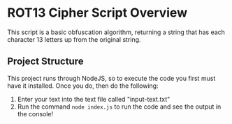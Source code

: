# ROT13 Cipher Script Overview

This script is a basic obfuscation algorithm, returning a string that has each character 13 letters up from the original string.

## Project Structure

This project runs through NodeJS, so to execute the code you first must have it installed. Once you do, then do the following:

1. Enter your text into the text file called "input-text.txt"
2. Run the command ```node index.js``` to run the code and see the output in the console!
